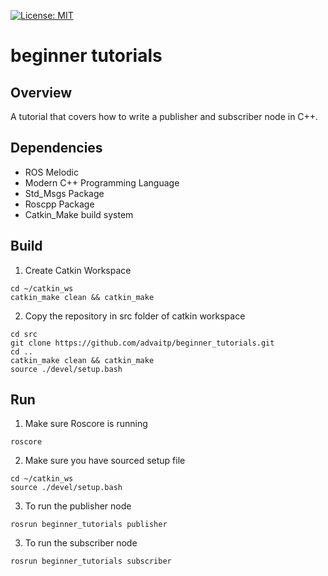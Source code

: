 [![License: MIT](https://img.shields.io/badge/License-MIT-yellow.svg)](https://opensource.org/licenses/MIT)

# beginner tutorials
## Overview
 A tutorial that covers how to write a publisher and subscriber node in C++.
 
## Dependencies
- ROS Melodic
- Modern C++ Programming Language
- Std_Msgs Package
- Roscpp Package
- Catkin_Make build system

## Build 
1. Create Catkin Workspace
```
cd ~/catkin_ws
catkin_make clean && catkin_make
```
2. Copy the repository in src folder of catkin workspace
```
cd src 
git clone https://github.com/advaitp/beginner_tutorials.git
cd ..
catkin_make clean && catkin_make
source ./devel/setup.bash
```
## Run 
1. Make sure Roscore is running 
```
roscore
```     
2. Make sure you have sourced setup file
```
cd ~/catkin_ws
source ./devel/setup.bash
``` 
3. To run the publisher node
```
rosrun beginner_tutorials publisher
```
3. To run the subscriber node
```
rosrun beginner_tutorials subscriber
```
